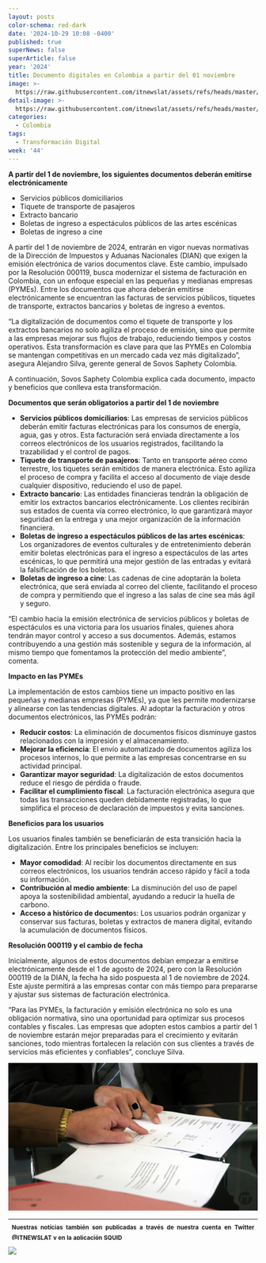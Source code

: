 ```yaml
---
layout: posts
color-schema: red-dark
date: '2024-10-29 10:08 -0400'
published: true
superNews: false
superArticle: false
year: '2024'
title: Documento digitales en Colombia a partir del 01 noviembre
image: >-
  https://raw.githubusercontent.com/itnewslat/assets/refs/heads/master/img/540x320/Documento-p.jpg
detail-image: >-
  https://raw.githubusercontent.com/itnewslat/assets/refs/heads/master/img/1024x680/Documento-g.jpg
categories:
  - Colombia
tags:
  - Transformación Digital
week: '44'
---
```

**A partir del 1 de noviembre, los siguientes documentos deberán emitirse electrónicamente**
 
- Servicios públicos domiciliarios
- Tiquete de transporte de pasajeros
- Extracto bancario
- Boletas de ingreso a espectáculos públicos de las artes escénicas
- Boletas de ingreso a cine

A partir del 1 de noviembre de 2024, entrarán en vigor nuevas normativas de la Dirección de Impuestos y Aduanas Nacionales (DIAN) que exigen la emisión electrónica de varios documentos clave. Este cambio, impulsado por la Resolución 000119, busca modernizar el sistema de facturación en Colombia, con un enfoque especial en las pequeñas y medianas empresas (PYMEs). Entre los documentos que ahora deberán emitirse electrónicamente se encuentran las facturas de servicios públicos, tiquetes de transporte, extractos bancarios y boletas de ingreso a eventos.

“La digitalización de documentos como el tiquete de transporte y los extractos bancarios no solo agiliza el proceso de emisión, sino que permite a las empresas mejorar sus flujos de trabajo, reduciendo tiempos y costos operativos. Esta transformación es clave para que las PYMEs en Colombia se mantengan competitivas en un mercado cada vez más digitalizado”, asegura Alejandro Silva, gerente general de Sovos Saphety Colombia.

A continuación, Sovos Saphety Colombia explica cada documento, impacto y beneficios que conlleva esta transformación.

**Documentos que serán obligatorios a partir del 1 de noviembre**

- **Servicios públicos domiciliarios**: Las empresas de servicios públicos deberán emitir facturas electrónicas para los consumos de energía, agua, gas y otros. Esta facturación será enviada directamente a los correos electrónicos de los usuarios registrados, facilitando la trazabilidad y el control de pagos.
- **Tiquete de transporte de pasajeros**: Tanto en transporte aéreo como terrestre, los tiquetes serán emitidos de manera electrónica. Esto agiliza el proceso de compra y facilita el acceso al documento de viaje desde cualquier dispositivo, reduciendo el uso de papel.
- **Extracto bancario**: Las entidades financieras tendrán la obligación de emitir los extractos bancarios electrónicamente. Los clientes recibirán sus estados de cuenta vía correo electrónico, lo que garantizará mayor seguridad en la entrega y una mejor organización de la información financiera.
- **Boletas de ingreso a espectáculos públicos de las artes escénicas**: Los organizadores de eventos culturales y de entretenimiento deberán emitir boletas electrónicas para el ingreso a espectáculos de las artes escénicas, lo que permitirá una mejor gestión de las entradas y evitará la falsificación de los boletos.
- **Boletas de ingreso a cine**: Las cadenas de cine adoptarán la boleta electrónica, que será enviada al correo del cliente, facilitando el proceso de compra y permitiendo que el ingreso a las salas de cine sea más ágil y seguro.


“El cambio hacia la emisión electrónica de servicios públicos y boletas de espectáculos es una victoria para los usuarios finales, quienes ahora tendrán mayor control y acceso a sus documentos. Además, estamos contribuyendo a una gestión más sostenible y segura de la información, al mismo tiempo que fomentamos la protección del medio ambiente”, comenta.

**Impacto en las PYMEs**

La implementación de estos cambios tiene un impacto positivo en las pequeñas y medianas empresas (PYMEs), ya que les permite modernizarse y alinearse con las tendencias digitales. Al adoptar la facturación y otros documentos electrónicos, las PYMEs podrán:

- **Reducir costos**: La eliminación de documentos físicos disminuye gastos relacionados con la impresión y el almacenamiento.
- **Mejorar la eficiencia**: El envío automatizado de documentos agiliza los procesos internos, lo que permite a las empresas concentrarse en su actividad principal.
- **Garantizar mayor seguridad**: La digitalización de estos documentos reduce el riesgo de pérdida o fraude.
- **Facilitar el cumplimiento fiscal**: La facturación electrónica asegura que todas las transacciones queden debidamente registradas, lo que simplifica el proceso de declaración de impuestos y evita sanciones.

**Beneficios para los usuarios**

Los usuarios finales también se beneficiarán de esta transición hacia la digitalización. Entre los principales beneficios se incluyen:

- **Mayor comodidad**: Al recibir los documentos directamente en sus correos electrónicos, los usuarios tendrán acceso rápido y fácil a toda su información.
- **Contribución al medio ambiente**: La disminución del uso de papel apoya la sostenibilidad ambiental, ayudando a reducir la huella de carbono.
- **Acceso a histórico de documento**s: Los usuarios podrán organizar y conservar sus facturas, boletas y extractos de manera digital, evitando la acumulación de documentos físicos.


**Resolución 000119 y el cambio de fecha**

Inicialmente, algunos de estos documentos debían empezar a emitirse electrónicamente desde el 1 de agosto de 2024, pero con la Resolución 000119 de la DIAN, la fecha ha sido pospuesta al 1 de noviembre de 2024. Este ajuste permitirá a las empresas contar con más tiempo para prepararse y ajustar sus sistemas de facturación electrónica.

“Para las PYMEs, la facturación y emisión electrónica no solo es una obligación normativa, sino una oportunidad para optimizar sus procesos contables y fiscales. Las empresas que adopten estos cambios a partir del 1 de noviembre estarán mejor preparadas para el crecimiento y evitarán sanciones, todo mientras fortalecen la relación con sus clientes a través de servicios más eficientes y confiables”, concluye Silva.

![](https://raw.githubusercontent.com/itnewslat/assets/refs/heads/master/img/540x320/Documento-p.jpg)

<table style="height: 42px;" width="569">
<tbody>
<tr>
<td style="text-align: justify;"><sub><strong>Nuestras noticias también son publicadas a través de nuestra cuenta en Twitter <a href="https://twitter.com/itnewslat?lang=es">@ITNEWSLAT</a> y en la aplicación <a href="https://squidapp.co/en/">SQUID</a></strong></sub></td>
</tr>
</tbody>
</table>

<img src="https://tracker.metricool.com/c3po.jpg?hash=56f88a41e39ab42c063cc51676587a04"/>